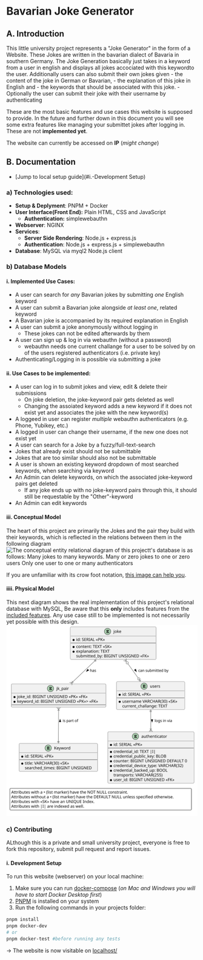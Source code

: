 # Bavarian Joke Generator
## A. Introduction
This little university project represents a "Joke Generator" in the form of a Website.
These Jokes are written in the bavarian dialect of Bavaria in southern Germany.
The Joke Generation basically just takes in a keyword from a user in english and
displays all jokes accociated with this keywordto the user.
Additionally users can also submit their own jokes given
    - the content of the joke in German or Bavarian,
    - the explanation of this joke in English and
    - the keywords that should be associated with this joke.
    - Optionally the user can submit their joke with their username by authenticating

These are the most basic features and use cases this website is supposed to provide.
In the future and further down in this document you will see some extra features like managing your submittet jokes after logging in. These are not **implemented yet**.

The website can currently be accessed on **IP** (*might change*)
## B. Documentation
- [Jump to local setup guide](#i.-Development Setup)
### a) Technologies used:
- **Setup & Deplyment**: PNPM + Docker
- **User Interface(Front End):** Plain HTML, CSS and JavaScript
    - **Authentication:** simplewebauthn
- **Webserver**: NGINX
- **Services**:
    - **Server Side Rendering**: Node.js + express.js
    - **Authentication**: Node.js + express.js + simplewebauthn
- **Database**: MySQL via myql2 Node.js client

### b) Database Models
#### i. Implemented Use Cases: 
- A user can search for *any* Bavarian jokes by submitting *one* English keyword
- A user can submit a Bavarian joke alongside _at least one_, related keyword
- A Bavarian joke is accompanied by its required explanation in English
- A user can submit a joke anonymously without logging in
    - These jokes can not be edited afterwards by them
- A user can sign up & log in  via webauthn (without a password)
    - webauthn needs one current challange for a user to be solved by on of the users registered authenticators (i.e. private key)
- Authenticating/Logging in is possible via submitting a joke

#### ii. Use Cases to be implemented: 
- A user can log in to submit jokes and view, edit & delete their submissions
    - On joke deletion, the joke-keyword pair gets deleted as well
    - Changing the assoiated keyword adds a new keyword if it does not exist yet and associates the joke with the new keyword(s)
- A loggeed in user can register _multiple_ webauthn authenticators (e.g. Phone, Yubikey, etc.)
- A logged in user can change their username, if the new one does not exist yet
- A user can search for a Joke by a fuzzy/full-text-search
- Jokes that already exist should not be submittable
- Jokes that are too similar should also not be submittable
- A user is shown an existing keyword dropdown of most searched keywords, when searching via keyword
- An Admin can delete keywords, on which the associated joke-keyword pairs get deleted
    - If any joke ends up with no joke-keyword pairs through this, it should still be requestable by the "Other"-keyword
- An Admin can edit keywords

#### iii. Conceptual Model
The heart of this project are primarily the Jokes and the pair they build with their keywords, which is reflected in the relations between them in the following diagram
![The conceptual entity relational diagram of this projectt's database is as follows: 
Many jokes to many keywords.
Many or zero jokes to one or zero users
Only one user to one or many authenticators](assets/CDM.svg)

If you are unfamiliar with its crow foot notation, [this image can help you](https://www.codeproject.com/KB/architecture/878359/extracted-png-image1.png).

#### iiii. Physical Model
This next diagram shows the real implementation of this project's relational database with MySQL,
Be aware that this **only** includes features from the [included features](#i.-implemented-use-cases%3A).
Any use case still to be implemented is not necessarily yet possible with this design.
![The physical data model of this project's database design with its attributes](assets/PDM.svg)

### c) Contributing
ALthough this is a private and small university project, everyone is free to fork this repository, submit pull request and report issues.

#### i. Development Setup
To run this website (webserver) on your local machine:
1. Make sure you can run [docker-compose](https://docs.docker.com/get-docker/) (*on Mac and Windows you will have to start Docker Desktop first*)
2. [PNPM](https://pnpm.io/installation) is installed on your system
3. Run the following commands in your projects folder:
```bash
pnpm install
pnpm docker-dev
# or
pnpm docker-test #before running any tests
```
-> The website is now visitable on [localhost/](http://localhost/)
